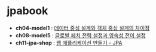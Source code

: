 # jpabook
* __ch04-model1__ : [데이터 중심 설계와 객체 중심 설계의 차이점](https://github.com/haeyonghahn/jpabook/tree/master/ch04-model1)
* __ch08-model5__ : [글로벌 페치 전략 설정과 영속성 전이 설정](https://github.com/haeyonghahn/jpabook/tree/master/ch08-model5)
* __ch11-jpa-shop__ : [웹 애플리케이션 만들기 - JPA](https://github.com/haeyonghahn/jpabook/tree/master/ch11-jpa-shop)
